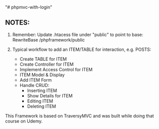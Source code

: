 "# phpmvc-with-login" 

NOTES:
------
1. Remember: Update .htacess file under "public" to point to base: RewriteBase /phpframework/public

2. Typical workflow to add an ITEM/TABLE for interaction, e.g. POSTS:
    - Create TABLE for ITEM
    - Create Controller for ITEM
    - Implement Access Control for ITEM
    - ITEM Model & Display
    - Add ITEM Form
    - Handle CRUD:
        - Inserting ITEM
        - Show Details for ITEM
        - Editing ITEM
        - Deleting ITEM

This Framework is based on TraversyMVC and was built while doing that course on Udemy.
